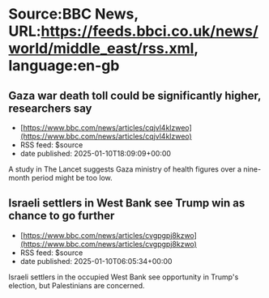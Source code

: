 # Source:BBC News, URL:https://feeds.bbci.co.uk/news/world/middle_east/rss.xml, language:en-gb

## Gaza war death toll could be significantly higher, researchers say
 - [https://www.bbc.com/news/articles/cqjvl4klzweo](https://www.bbc.com/news/articles/cqjvl4klzweo)
 - RSS feed: $source
 - date published: 2025-01-10T18:09:09+00:00

A study in The Lancet suggests Gaza ministry of health figures over a nine-month period might be too low.

## Israeli settlers in West Bank see Trump win as chance to go further
 - [https://www.bbc.com/news/articles/cvgpgpj8kzwo](https://www.bbc.com/news/articles/cvgpgpj8kzwo)
 - RSS feed: $source
 - date published: 2025-01-10T06:05:34+00:00

Israeli settlers in the occupied West Bank see opportunity in Trump's election, but Palestinians are concerned.

